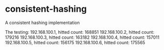 # consistent-hashing
A consistent hashing implementation

The testing:
192.168.100.1, hitted count: 168851
192.168.100.2, hitted count: 179216
192.168.100.3, hitted count: 163182
192.168.100.4, hitted count: 157011
192.168.100.5, hitted count: 156175
192.168.100.6, hitted count: 175565